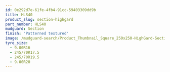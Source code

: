 ```yaml
---
id: 0e292d7e-61fe-4fb4-91cc-59403309dd9b
title: HLS40
product_slug: section-highgard
part_number: HLS40
mudguard: Section
finish: 'Patterned textured'
image: /mudguard-search/Product_Thumbnail_Square_250x250-HighGard-Section.jpg
tyre_size:
  - 9.00R16
  - 245/70R17.5
  - 245/70R19.5
  - 9.00R20
---
```

